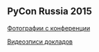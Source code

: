 PyCon Russia 2015
-----------------
[Фотографии с конференции](https://fotki.yandex.ru/users/it-people-ekb/album/502674/)

[Видеозписи докладов](http://www.youtube.com/playlist?list=PLRdS-n5seLRqGHVrXZHxXfdw--aAsMdiL)
